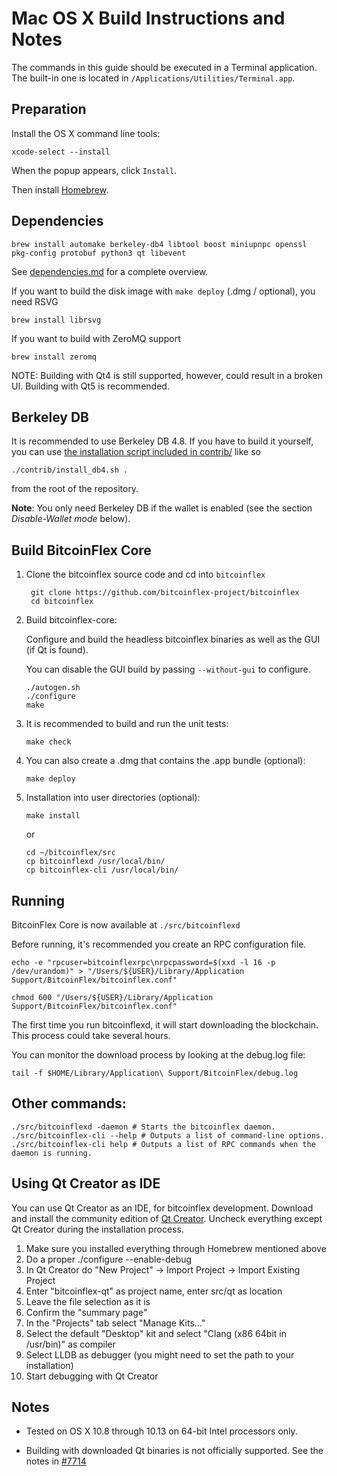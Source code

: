 Mac OS X Build Instructions and Notes
====================================
The commands in this guide should be executed in a Terminal application.
The built-in one is located in `/Applications/Utilities/Terminal.app`.

Preparation
-----------
Install the OS X command line tools:

`xcode-select --install`

When the popup appears, click `Install`.

Then install [Homebrew](https://brew.sh).

Dependencies
----------------------

    brew install automake berkeley-db4 libtool boost miniupnpc openssl pkg-config protobuf python3 qt libevent

See [dependencies.md](dependencies.md) for a complete overview.

If you want to build the disk image with `make deploy` (.dmg / optional), you need RSVG

    brew install librsvg

If you want to build with ZeroMQ support
    
    brew install zeromq

NOTE: Building with Qt4 is still supported, however, could result in a broken UI. Building with Qt5 is recommended.

Berkeley DB
-----------
It is recommended to use Berkeley DB 4.8. If you have to build it yourself,
you can use [the installation script included in contrib/](/contrib/install_db4.sh)
like so

```shell
./contrib/install_db4.sh .
```

from the root of the repository.

**Note**: You only need Berkeley DB if the wallet is enabled (see the section *Disable-Wallet mode* below).

Build BitcoinFlex Core
------------------------

1. Clone the bitcoinflex source code and cd into `bitcoinflex`

        git clone https://github.com/bitcoinflex-project/bitcoinflex
        cd bitcoinflex

2.  Build bitcoinflex-core:

    Configure and build the headless bitcoinflex binaries as well as the GUI (if Qt is found).

    You can disable the GUI build by passing `--without-gui` to configure.

        ./autogen.sh
        ./configure
        make

3.  It is recommended to build and run the unit tests:

        make check

4.  You can also create a .dmg that contains the .app bundle (optional):

        make deploy

5.  Installation into user directories (optional):

        make install

    or

        cd ~/bitcoinflex/src
        cp bitcoinflexd /usr/local/bin/
        cp bitcoinflex-cli /usr/local/bin/

Running
-------

BitcoinFlex Core is now available at `./src/bitcoinflexd`

Before running, it's recommended you create an RPC configuration file.

    echo -e "rpcuser=bitcoinflexrpc\nrpcpassword=$(xxd -l 16 -p /dev/urandom)" > "/Users/${USER}/Library/Application Support/BitcoinFlex/bitcoinflex.conf"

    chmod 600 "/Users/${USER}/Library/Application Support/BitcoinFlex/bitcoinflex.conf"

The first time you run bitcoinflexd, it will start downloading the blockchain. This process could take several hours.

You can monitor the download process by looking at the debug.log file:

    tail -f $HOME/Library/Application\ Support/BitcoinFlex/debug.log

Other commands:
-------

    ./src/bitcoinflexd -daemon # Starts the bitcoinflex daemon.
    ./src/bitcoinflex-cli --help # Outputs a list of command-line options.
    ./src/bitcoinflex-cli help # Outputs a list of RPC commands when the daemon is running.

Using Qt Creator as IDE
------------------------
You can use Qt Creator as an IDE, for bitcoinflex development.
Download and install the community edition of [Qt Creator](https://www.qt.io/download/).
Uncheck everything except Qt Creator during the installation process.

1. Make sure you installed everything through Homebrew mentioned above
2. Do a proper ./configure --enable-debug
3. In Qt Creator do "New Project" -> Import Project -> Import Existing Project
4. Enter "bitcoinflex-qt" as project name, enter src/qt as location
5. Leave the file selection as it is
6. Confirm the "summary page"
7. In the "Projects" tab select "Manage Kits..."
8. Select the default "Desktop" kit and select "Clang (x86 64bit in /usr/bin)" as compiler
9. Select LLDB as debugger (you might need to set the path to your installation)
10. Start debugging with Qt Creator

Notes
-----

* Tested on OS X 10.8 through 10.13 on 64-bit Intel processors only.

* Building with downloaded Qt binaries is not officially supported. See the notes in [#7714](https://github.com/bitcoin/bitcoin/issues/7714)
